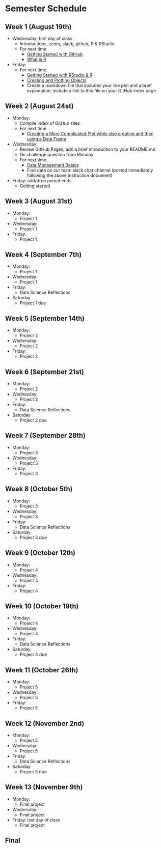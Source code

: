 # Semester Schedule

## Week 1 (August 19th)
- Wednesday: first day of class
	- Introductions, zoom, slack, github, R & RStudio
	- For next time:
		- [Getting Started with GitHub](https://tyler-frazier.github.io/dsbook/gitstart.html)
		- [What is R](https://tyler-frazier.github.io/dsbook/rstart.html#what-is-r)
- Friday:
	- For next time:
		- [Getting Started with RStudio & R](https://tyler-frazier.github.io/dsbook/rstart.html#getting-started-with-rstudio--r) 
		- [Creating and Plotting Objects](https://tyler-frazier.github.io/dsbook/rstart.html#creating-and-plotting-objects)
		- Create a markdown file that includes your line plot and a brief explanation; include a link to this file on your GitHub index page

## Week 2 (August 24st)
- Monday: 
	- Compile index of GitHub sites
	- For next time: 
		- [Creating a More Complicated Plot while also creating and then using a Data Frame](https://tyler-frazier.github.io/dsbook/rstart.html#creating-a-more-complicated-plot-while-also-creating-and-then-using-a-data-frame)
- Wednesday:
	- Review GitHub Pages, add a brief introduction to your README.md
	- Do challenge question from Monday
	- For next time:
		- [Data Management Basics](https://slack-files.com/TFB8EJWF3-F019JQ9AK1R-2213e6afb8)
		- Find data on our team slack chat channel (posted immediately following the above instruction document)
- Friday: add/drop period ends
	- Getting started

## Week 3 (August 31st)
- Monday:
	- Project 1 
- Wednesday:
	- Project 1 
- Friday:
	- Project 1

## Week 4 (September 7th) 
- Monday:
	- Project 1 
- Wednesday:
	- Project 1 
- Friday: 
	- Data Science Reflections
- Saturday
	- Project 1 due 

## Week 5 (September 14th)
- Monday:
	- Project 2 
- Wednesday:
	- Project 2 
- Friday: 
	- Project 2

## Week 6 (September 21st)
- Monday:
	- Project 2 
- Wednesday:
	- Project 2 
- Friday: 
	- Data Science Reflections
- Saturday
	- Project 2 due 

## Week 7 (September 28th)
- Monday:
	- Project 3 
- Wednesday:
	- Project 3 
- Friday: 
	- Project 3

## Week 8 (October 5th)
- Monday:
	- Project 3 
- Wednesday:
	- Project 3 
- Friday: 
	- Data Science Reflections
- Saturday
	- Project 3 due 

## Week 9 (October 12th)
- Monday:
	- Project 4 
- Wednesday:
	- Project 4 
- Friday: 
	- Project 4

## Week 10 (October 19th)
- Monday:
	- Project 4 
- Wednesday:
	- Project 4 
- Friday: 
	- Data Science Reflections
- Saturday
	- Project 4 due 

## Week 11 (October 26th)
- Monday:
	- Project 5 
- Wednesday:
	- Project 5 
- Friday: 
	- Project 5

## Week 12 (November 2nd)
- Monday:
	- Project 5 
- Wednesday:
	- Project 5 
- Friday: 
	- Data Science Reflections
- Saturday
	- Project 5 due 

## Week 13 (November 9th)
- Monday: 
	- Final project
- Wednesday: 
	- Final project
- Friday: last day of class
	- Final project 	

## Final





